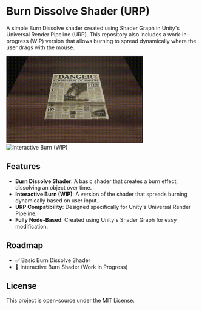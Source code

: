 # Burn Dissolve Shader (URP)

A simple Burn Dissolve shader created using Shader Graph in Unity's Universal Render Pipeline (URP). This repository also includes a work-in-progress (WIP) version that allows burning to spread dynamically where the user drags with the mouse.

<img src="https://raw.githubusercontent.com/caliber44/BurnDissolveUnityBootCamp/main/old.gif" width="360" alt="Basic Burn Dissolve">
<img src="https://raw.githubusercontent.com/caliber44/BurnDissolveUnityBootCamp/main/wip.gif" width="360" alt="Interactive Burn (WIP)">

## Features
- **Burn Dissolve Shader**: A basic shader that creates a burn effect, dissolving an object over time.
- **Interactive Burn (WIP)**: A version of the shader that spreads burning dynamically based on user input.
- **URP Compatibility**: Designed specifically for Unity's Universal Render Pipeline.
- **Fully Node-Based**: Created using Unity's Shader Graph for easy modification.

## Roadmap
- ✅ Basic Burn Dissolve Shader
- 🚧 Interactive Burn Shader (Work in Progress)

## License
This project is open-source under the MIT License.

